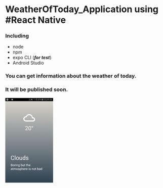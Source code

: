 # WeatherOfToday_Application using #React Native
### Including
- node
- npm
- expo CLI (***for test***)
- Android Studio

### You can get information about the weather of today.
### It will be published soon.

<img src="screen.jpg" width="30%">
